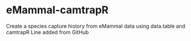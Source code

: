 # eMammal-camtrapR
Create a species capture history from eMammal data using data.table and camtrapR
Line added from GitHub
